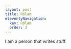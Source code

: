 ```yaml
---
layout: post
title: Rólam
eleventyNavigation:
  key: Rólam
  order: 3
---
```


I am a person that writes stuff.
